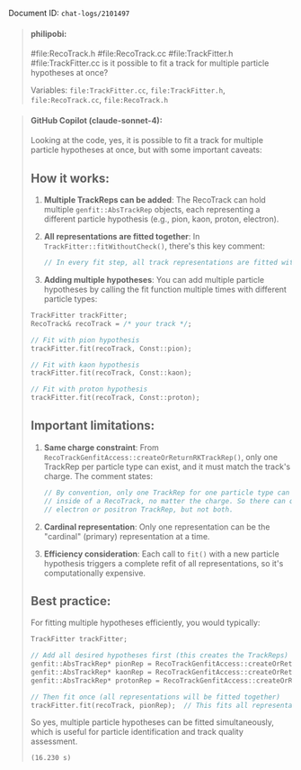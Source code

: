 Document ID: `chat-logs/2101497`

<blockquote>

#### philipobi:
#file:RecoTrack.h  #file:RecoTrack.cc  #file:TrackFitter.h  #file:TrackFitter.cc  is it possible to fit a track for multiple particle hypotheses at once?

Variables: `file:TrackFitter.cc`, `file:TrackFitter.h`, `file:RecoTrack.cc`, `file:RecoTrack.h`

</blockquote>

<blockquote>

#### GitHub Copilot (claude-sonnet-4):

Looking at the code, yes, it is possible to fit a track for multiple particle hypotheses at once, but with some important caveats:

## How it works:

1. **Multiple TrackReps can be added**: The RecoTrack can hold multiple `genfit::AbsTrackRep` objects, each representing a different particle hypothesis (e.g., pion, kaon, proton, electron).

2. **All representations are fitted together**: In `TrackFitter::fitWithoutCheck()`, there's this key comment:
   ```cpp
   // In every fit step, all track representations are fitted with genfit.
   ```

3. **Adding multiple hypotheses**: You can add multiple particle hypotheses by calling the fit function multiple times with different particle types:

```cpp
TrackFitter trackFitter;
RecoTrack& recoTrack = /* your track */;

// Fit with pion hypothesis
trackFitter.fit(recoTrack, Const::pion);

// Fit with kaon hypothesis  
trackFitter.fit(recoTrack, Const::kaon);

// Fit with proton hypothesis
trackFitter.fit(recoTrack, Const::proton);
```

## Important limitations:

1. **Same charge constraint**: From `RecoTrackGenfitAccess::createOrReturnRKTrackRep()`, only one TrackRep per particle type can exist, and it must match the track's charge. The comment states:
   ```cpp
   // By convention, only one TrackRep for one particle type can exist
   // inside of a RecoTrack, no matter the charge. So there can only be a 
   // electron or positron TrackRep, but not both.
   ```

2. **Cardinal representation**: Only one representation can be the "cardinal" (primary) representation at a time.

3. **Efficiency consideration**: Each call to `fit()` with a new particle hypothesis triggers a complete refit of all representations, so it's computationally expensive.

## Best practice:

For fitting multiple hypotheses efficiently, you would typically:

```cpp
TrackFitter trackFitter;

// Add all desired hypotheses first (this creates the TrackReps)
genfit::AbsTrackRep* pionRep = RecoTrackGenfitAccess::createOrReturnRKTrackRep(recoTrack, 211);  // pion
genfit::AbsTrackRep* kaonRep = RecoTrackGenfitAccess::createOrReturnRKTrackRep(recoTrack, 321);  // kaon
genfit::AbsTrackRep* protonRep = RecoTrackGenfitAccess::createOrReturnRKTrackRep(recoTrack, 2212); // proton

// Then fit once (all representations will be fitted together)
trackFitter.fit(recoTrack, pionRep);  // This fits all representations
```

So yes, multiple particle hypotheses can be fitted simultaneously, which is useful for particle identification and track quality assessment.

`(16.230 s)`

</blockquote>

